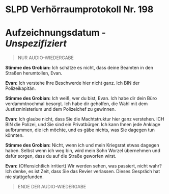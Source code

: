 # SLPD Verhörraumprotokoll Nr. 198

# Aufzeichnungsdatum - *Unspezifiziert*

> NUR AUDIO-WIEDERGABE

**Stimme des Grobian:** Ich schätze es nicht, dass deine Beamten in den Straßen herumtollen, Evan.

**Evan:** Ich verstehe Ihre Beschwerde hier nicht ganz. Ich BIN der Polizeikapitän.

**Stimme des Grobian:** Ich weiß, wer du bist, Evan. Ich habe dir dein Büro verdammtnochmal besorgt. Ich habe dir geholfen, die Wahl mit dem Justizministerium und dem Polizeichef zu gewinnen.

**Evan:** Ich glaube nicht, dass Sie die Machtstruktur hier ganz verstehen. ICH BIN die Polizei, und Sie sind ein Privatbürger. Ich kann Ihnen jede Anklage aufbrummen, die ich möchte, und es gäbe nichts, was Sie dagegen tun könnten.

**Stimme des Grobian:** Nicht, wenn ich und mein Kriegsrat etwas dagegen haben. Selbst wenn ich weg bin, wird mein Sohn Worzel übernehmen und dafür sorgen, dass du auf die Straße geworfen wirst.

**Evan:** (Offensichtlich irritiert) Wir werden sehen, was passiert, nicht wahr? Ich denke, es ist Zeit, dass Sie das Revier verlassen. Dieses Gespräch hat nie stattgefunden.

> ENDE DER AUDIO-WIEDERGABE

